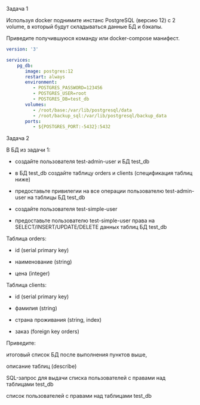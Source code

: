 Задача 1

Используя docker поднимите инстанс PostgreSQL (версию 12) c 2 volume, в который будут складываться данные БД и бэкапы.

Приведите получившуюся команду или docker-compose манифест.


```yaml
version: '3'

services:
    pg_db:
       image: postgres:12
       restart: always
       environment:
          - POSTGRES_PASSWORD=123456
          - POSTGRES_USER=root
          - POSTGRES_DB=test_db
       volumes:
          - /root/base:/var/lib/postgresql/data
          - /root/backup_sql:/var/lib/postgresql/backup_data
       ports:
          - ${POSTGRES_PORT:-5432}:5432
```


 Задача 2

В БД из задачи 1:

- создайте пользователя test-admin-user и БД test_db

- в БД test_db создайте таблицу orders и clients (спeцификация таблиц ниже)

- предоставьте привилегии на все операции пользователю test-admin-user на таблицы БД test_db

- создайте пользователя test-simple-user

- предоставьте пользователю test-simple-user права на SELECT/INSERT/UPDATE/DELETE данных таблиц БД test_db

Таблица orders:


- id (serial primary key)

- наименование (string)

- цена (integer)

Таблица clients:

- id (serial primary key)

- фамилия (string)

- страна проживания (string, index)

- заказ (foreign key orders)

Приведите:

итоговый список БД после выполнения пунктов выше,

описание таблиц (describe)

SQL-запрос для выдачи списка пользователей с правами над таблицами test_db

список пользователей с правами над таблицами test_db     

